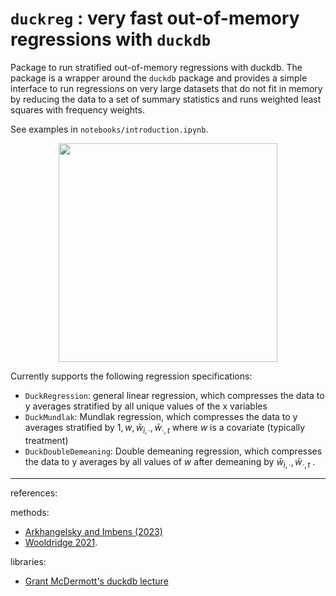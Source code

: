 # `duckreg` : very fast out-of-memory regressions with `duckdb`

Package to run stratified out-of-memory regressions with duckdb. The package is a wrapper around the `duckdb` package and provides a simple interface to run regressions on very large datasets that do not fit in memory by reducing the data to a set of summary statistics and runs weighted least squares with frequency weights.

See examples in `notebooks/introduction.ipynb`.

<p align="center">
  <img src="https://static.independent.co.uk/s3fs-public/thumbnails/image/2016/02/14/12/duck-rabbit.png" width="350">
</p>


Currently supports the following regression specifications:
+ `DuckRegression`: general linear regression, which compresses the data to y averages stratified by all unique values of the x variables
+ `DuckMundlak`: Mundlak regression, which compresses the data to y averages stratified by $1, w, \bar{w}_{i, \cdot}, \bar{w}_{\cdot, t}$  where $w$ is a covariate (typically treatment)
+ `DuckDoubleDemeaning`: Double demeaning regression, which compresses the data to y averages by all values of $w$ after demeaning by $\bar{w}_{i, \cdot}, \bar{w}_{\cdot, t}$ .

---
references:

methods:
+ [Arkhangelsky and Imbens (2023)](https://arxiv.org/abs/1807.02099)
+ [Wooldridge 2021](https://www.researchgate.net/publication/353938385_Two-Way_Fixed_Effects_the_Two-Way_Mundlak_Regression_and_Difference-in-Differences_Estimators).

libraries:
+ [Grant McDermott's duckdb lecture](https://grantmcdermott.com/duckdb-polars/)
